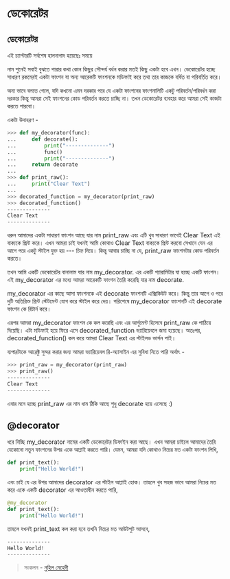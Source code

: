 # ডেকোরেটর

## ডেকোরেটর

 এই চ্যাপ্টারটি সর্বশেষ হালনাগাদ হয়েছেঃ সময়ে

নাম শুনেই সবাই বুঝতে পারার কথা কোন কিছুর সৌন্দর্য বর্ধন করার মতই কিছু একটা হবে এখন। ডেকোরেটর হচ্ছে সাধারণ রকমেরই একটা ফাংশন যা অন্য আরেকটি ফাংশনকে মডিফাই করে তথা তার কাজকে বর্ধিত বা পরিবর্তিত করে।

অন্য ভাবে বলতে গেলে, যদি কখনো এমন দরকার পরে যে একটা ফাংশনের ফাংশনালিটি একটু পরিবর্তন/পরিবর্ধন করা দরকার কিন্তু আমরা সেই ফাংশনের কোড পরিবর্তন করতে চাচ্ছি না। তখন ডেকোরেটর ব্যবহার করে আমরা সেই কাজটা করতে পারবো।

একটা উদাহরণ -

```python
>>> def my_decorator(func):
...     def decorate():
...         print("--------------")
...         func()
...         print("--------------")
...     return decorate
...
>>> def print_raw():
...     print("Clear Text")
...
>>> decorated_function = my_decorator(print_raw)
>>> decorated_function()
--------------
Clear Text
--------------
```

ধরুন আমাদের একটা সাধারণ ফাংশন আছে যার নাম print\_raw এবং এটি খুব সাধারণ ভাবেই Clear Text এই বাক্যকে প্রিন্ট করে। এখন আমরা চাই যখনই আমি কোথাও Clear Text বাক্যকে প্রিন্ট করবো সেখানে যেন এর আগে পরে একটু স্টাইল যুক্ত হয় --- চিহ্ন দিয়ে। কিন্তু আবার চাচ্ছি না যে, print\_raw ফাংশনটার কোড পরিবর্তন করতে।

তখন আমি একটি ডেকোরেটর বানালাম যার নাম my\_decorator. এর একটি প্যারামিটার যা হচ্ছে একটি ফাংশন। এই my\_decorator এর মধ্যে আমরা আরেকটি ফাংশন তৈরি করেছি যার নাম decorate.

my\_decorator এর কাছে আসা ফাংশনকে এই decorate ফাংশনটি এক্সিকিউট করে। কিন্তু তার আগে ও পরে দুটি অতিরিক্ত প্রিন্ট স্টেটমেন্ট যোগ করে স্টাইল করে দেয়। পরিশেষে my\_decorator ফাংশনটি এই decorate ফাংশন কে রিটার্ন করে।

এরপর আমরা my\_decorator ফাংশন কে কল করেছি এবং এর আর্গুমেন্ট হিসেবে print\_raw কে পাঠিয়ে দিয়েছি। এটা মডিফাই হয়ে ফিরে এসে decorated\_function ভ্যারিয়েবলে জমা হয়েছে। অতঃপর, decorated\_function\(\) কল করে আমরা Clear Text এর স্টাইলড ভার্সন পাই।

ব্যপারটাকে আরেক্টু সুন্দর করার জন্য আমরা ভ্যারিয়েবল রি-অ্যাসাইন এর সুবিধা নিতে পারি অর্থাৎ -

```python
>>> print_raw = my_decorator(print_raw)
>>> print_raw()
--------------
Clear Text
--------------
```

এবার মনে হচ্ছে print\_raw এর নাম ধাম ঠিকি আছে শুধু decorate হয়ে এসেছে :\)

## **@decorator**

ধরে নিচ্ছি my\_decorator নামের একটি ডেকোরেটর ডিফাইন করা আছে। এখন আমরা চাইলে আমাদের তৈরি যেকোনো নতুন ফাংশনের উপর একে আপ্লাই করতে পারি। যেমন, আমরা যদি কোথাও নিচের মত একটা ফাংশন লিখি,

```python
def print_text():
    print("Hello World!")
```

এবং চাই যে এর উপর আমাদের decorator এর স্টাইল আপ্লাই হোক। তাহলে খুব সহজ ভাবে আমরা নিচের মত করে একে একটি decorator এর আওতাধীন করতে পারি,

```python
@my_decorator
def print_text():
    print("Hello World!")
```

তাহলে যখনই print\_text কল করা হবে তখনি নিচের মত আউটপুট আসবে,

```python
--------------
Hello World!
--------------
```

> সংকলন - [নুহিল মেহেদী](https://nuhil.net)

